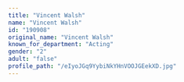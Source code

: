 ```yaml
---
title: "Vincent Walsh"
name: "Vincent Walsh"
id: "190908"
original_name: "Vincent Walsh"
known_for_department: "Acting"
gender: "2"
adult: "false"
profile_path: "/eIyoJGq9YybiNkYHnVOOJGEekXD.jpg"
---
```

